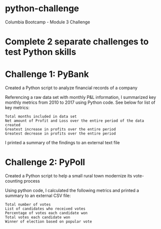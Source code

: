 # python-challenge
Columbia Bootcamp - Module 3 Challenge

# Complete 2 separate challenges to test Python skills

# Challenge 1: PyBank
Created a Python script to analyze financial records of a company

Referencing a raw data set with monthly P&L information, I summarized key monthly metrics from 2010 to 2017 using Python code. See below for list of key metrics:

    Total months included in data set
    Net amount of Profit and Loss over the entire period of the data created
    Greatest increase in profits over the entire period
    Greatest decrease in profits over the entire period

I printed a summary of the findings to an external text file 

# Challenge 2: PyPoll
Created a Python script to help a small rural town modernize its vote-counting process

Using python code, I calculated the following metrics and printed a summary to an external CSV file:

    Total number of votes
    List of candidates who received votes
    Percentage of votes each candidate won
    Total votes each candidate won
    Winner of election based on popular vote
